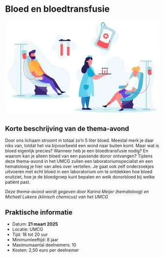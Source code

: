 # Bloed en bloedtransfusie

![bloed](bloed.jpg)

## Korte beschrijving van de thema-avond
Door ons lichaam stroomt in totaal zo’n 5 liter bloed. Meestal merk je daar niks van, totdat het via bijvoorbeeld een wond naar buiten komt. Maar wat is bloed eigenlijk precies? Wanneer heb je een bloedtransfusie nodig? En waarom kan je alleen bloed van een passende donor ontvangen? Tijdens deze thema-avond in het UMCG zullen een laboratoriumspecialist en een hematoloog je hier van alles over vertellen. Je gaat ook zelf onderzoekjes uitvoeren met echt bloed in een laboratorium om te ontdekken hoe bloed eruitziet, hoe je de bloedgroep kunt bepalen en welk donorbloed bij welke patiënt past.

*Deze thema-avond wordt gegeven door Karina Meijer (hematoloog) en Michaël Lukens (klinisch chemicus) van het UMCG*

## Praktische informatie
- Datum: **21 maart 2025**
- Locatie: UMCG
- Tijd: 18 tot 20 uur
- Minimumleeftijd: 8 jaar
- Maximumaantal deelnemers: 10
- Kosten: 2,50 euro per deelnemer
